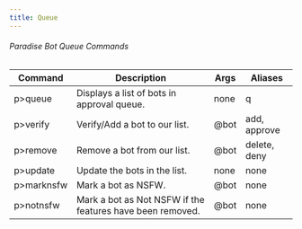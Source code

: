 ```yaml
---
title: Queue
---
```


###### Paradise Bot Queue Commands
| Command      | Description | Args | Aliases
|--------------|----------|--------------| --------------|
p>queue | Displays a list of bots in approval queue. | none | q
p>verify | Verify/Add a bot to our list. | @bot | add, approve
p>remove | Remove a bot from our list. | @bot | delete, deny
p>update | Update the bots in the list. | none | none
p>marknsfw | Mark a bot as NSFW. | @bot | none
p>notnsfw | Mark a bot as Not NSFW if the features have been removed. | @bot | none
